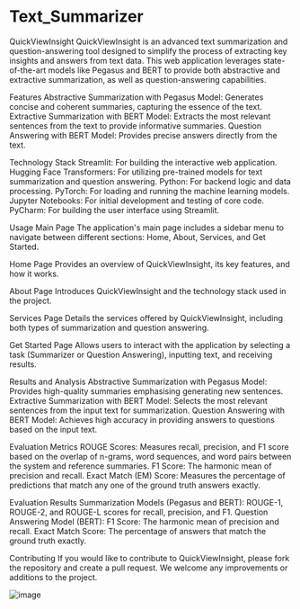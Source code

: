# Text_Summarizer
QuickViewInsight
QuickViewInsight is an advanced text summarization and question-answering tool designed to simplify the process of extracting key insights and answers from text data. This web application leverages state-of-the-art models like Pegasus and BERT to provide both abstractive and extractive summarization, as well as question-answering capabilities.

Features
Abstractive Summarization with Pegasus Model: Generates concise and coherent summaries, capturing the essence of the text.
Extractive Summarization with BERT Model: Extracts the most relevant sentences from the text to provide informative summaries.
Question Answering with BERT Model: Provides precise answers directly from the text.

Technology Stack
Streamlit: For building the interactive web application.
Hugging Face Transformers: For utilizing pre-trained models for text summarization and question answering.
Python: For backend logic and data processing.
PyTorch: For loading and running the machine learning models.
Jupyter Notebooks: For initial development and testing of core code.
PyCharm: For building the user interface using Streamlit.

Usage
Main Page
The application's main page includes a sidebar menu to navigate between different sections: Home, About, Services, and Get Started.

Home Page
Provides an overview of QuickViewInsight, its key features, and how it works.

About Page
Introduces QuickViewInsight and the technology stack used in the project.

Services Page
Details the services offered by QuickViewInsight, including both types of summarization and question answering.

Get Started Page
Allows users to interact with the application by selecting a task (Summarizer or Question Answering), inputting text, and receiving results.

Results and Analysis
Abstractive Summarization with Pegasus Model: Provides high-quality summaries emphasising generating new sentences.
Extractive Summarization with BERT Model: Selects the most relevant sentences from the input text for summarization.
Question Answering with BERT Model: Achieves high accuracy in providing answers to questions based on the input text.


Evaluation Metrics
ROUGE Scores: Measures recall, precision, and F1 score based on the overlap of n-grams, word sequences, and word pairs between the system and reference summaries.
F1 Score: The harmonic mean of precision and recall.
Exact Match (EM) Score: Measures the percentage of predictions that match any one of the ground truth answers exactly.


Evaluation Results
Summarization Models (Pegasus and BERT):
ROUGE-1, ROUGE-2, and ROUGE-L scores for recall, precision, and F1.
Question Answering Model (BERT):
F1 Score: The harmonic mean of precision and recall.
Exact Match Score: The percentage of answers that match the ground truth exactly.

Contributing
If you would like to contribute to QuickViewInsight, please fork the repository and create a pull request. We welcome any improvements or additions to the project.



![image](https://github.com/SailokeshParidala/Text_Summarizer/assets/119427516/62a93a7d-9bca-40ed-852e-90ecd0dd587c)

